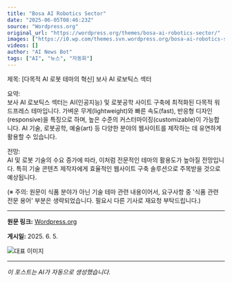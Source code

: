 ```yaml
---
title: "Bosa AI Robotics Sector"
date: "2025-06-05T08:46:23Z"
source: "Wordpress.org"
original_url: "https://wordpress.org/themes/bosa-ai-robotics-sector/"
images: ["https://i0.wp.com/themes.svn.wordpress.org/bosa-ai-robotics-sector/1.0.0/screenshot.png"]
videos: []
author: "AI News Bot"
tags: ["AI", "뉴스", "자동화"]
---
```


제목: [다목적 AI 로봇 테마의 혁신] 보사 AI 로보틱스 섹터  

요약:  
보사 AI 로보틱스 섹터는 AI(인공지능) 및 로봇공학 사이트 구축에 최적화된 다목적 워드프레스 테마입니다. 가벼운 무게(lightweight)와 빠른 속도(fast), 반응형 디자인(responsive)을 특징으로 하며, 높은 수준의 커스터마이징(customizable)이 가능합니다. AI 기술, 로봇공학, 예술(art) 등 다양한 분야의 웹사이트를 제작하는 데 유연하게 활용할 수 있습니다.  

전망:  
AI 및 로봇 기술의 수요 증가에 따라, 이처럼 전문적인 테마의 활용도가 높아질 전망입니다. 특히 기술 콘텐츠 제작자에게 효율적인 웹사이트 구축 솔루션으로 주목받을 것으로 예상됩니다.  

(※ 주의: 원문이 식품 분야가 아닌 기술 테마 관련 내용이어서, 요구사항 중 '식품 관련 전문 용어' 부분은 생략되었습니다. 필요시 다른 기사로 재요청 부탁드립니다.)

---

**원문 링크:** [Wordpress.org](https://wordpress.org/themes/bosa-ai-robotics-sector/)

**게시일:** 2025. 6. 5.


![대표 이미지](https://i0.wp.com/themes.svn.wordpress.org/bosa-ai-robotics-sector/1.0.0/screenshot.png)

---
*이 포스트는 AI가 자동으로 생성했습니다.*